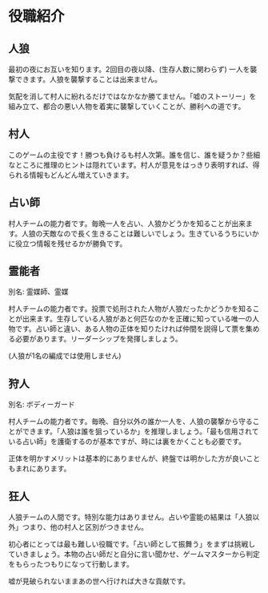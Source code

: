 # 役職紹介

## 人狼

最初の夜にお互いを知ります。2回目の夜以降、\(生存人数に関わらず\) 一人を襲撃できます。人狼を襲撃することは出来ません。

気配を消して村人に紛れるだけではなかなか勝てません。「嘘のストーリー」を組み立て、都合の悪い人物を着実に襲撃していくことが、勝利への道です。

## 村人

このゲームの主役です！勝つも負けるも村人次第。誰を信じ、誰を疑うか？些細なところに推理のヒントは隠れています。村人が意見をはっきり表明すれば、得られる情報もどんどん増えていきます。

## 占い師

村人チームの能力者です。毎晩一人を占い、人狼かどうかを知ることが出来ます。人狼の天敵なので長く生きることは難しいでしょう。生きているうちにいかに役立つ情報を残せるかが勝負です。

## 霊能者

別名: 霊媒師、霊媒

 村人チームの能力者です。投票で処刑された人物が人狼だったかどうかを知ることが出来ます。生存している人狼があと何匹なのかを正確に知っている唯一の人物です。占い師と違い、ある人物の正体を知りたければ仲間を説得して票を集める必要があります。リーダーシップを発揮しましょう。

\(人狼が1名の編成では使用しません\)

## 狩人

別名: ボディーガード

 村人チームの能力者です。毎晩、自分以外の誰か一人を、人狼の襲撃から守ることができます。「人狼は誰を狙っているか」を推理しましょう。「最も信用されている占い師」を護衛するのが基本ですが、時には裏をかくことも必要です。

正体を明かすメリットは基本的にありませんが、終盤では明かした方が良いこともまれにあります。

## 狂人

人狼チームの人間です。特別な能力はありません。占いや霊能の結果は「人狼以外」つまり、他の村人と区別がつきません。

初心者にとっては最も難しい役職です。「占い師として振舞う」をまずは挑戦していきましょう。本物の占い師だと自分に言い聞かせ、ゲームマスターから判定をもらったつもりになって行動します。

嘘が見破られないままあの世へ行ければ大きな貢献です。





